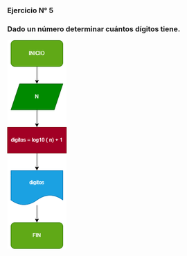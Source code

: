 ### Ejercicio N° 5

### Dado un número determinar cuántos dígitos tiene.

![diagramadeflujo](diagrama.png)